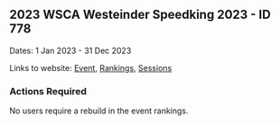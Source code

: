 ## 2023 WSCA Westeinder Speedking 2023 - ID 778

Dates: 1 Jan 2023 - 31 Dec 2023

Links to website: [Event](https://www.gps-speedsurfing.com/default.aspx?mnu=event&val=778), [Rankings](https://www.gps-speedsurfing.com/default.aspx?mnu=eventranking&val=778), [Sessions](https://www.gps-speedsurfing.com/default.aspx?mnu=eventsessions&val=778)

### Actions Required

No users require a rebuild in the event rankings.

